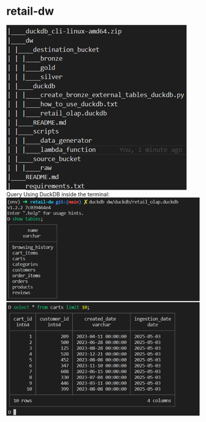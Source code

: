 # retail-dw
![Alt text](image-2.png)
Query Using DuckDB inside the terminal:
![Alt text](image.png)
![Alt text](image-1.png)